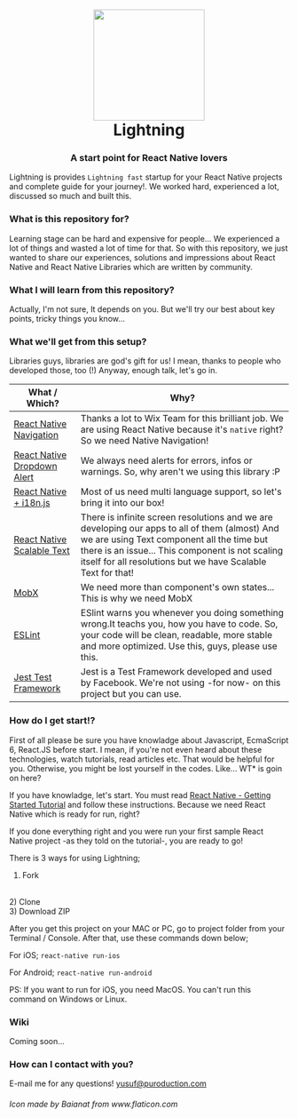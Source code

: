 
<h1 align="center">
  <img src="https://image.flaticon.com/icons/svg/127/127082.svg" height="200"/><br>
  Lightning
  <br>
</h1>
<h3 align="center">A start point for React Native lovers</h3>

Lightning is provides `Lightning fast` startup for your React Native projects and complete guide for your journey!. We worked hard, experienced a lot, discussed so much and built this.

### What is this repository for? ###

Learning stage can be hard and expensive for people... We experienced a lot of things and wasted a lot of time for that. So with this repository, we just wanted to share our experiences, solutions and impressions about React Native and React Native Libraries which are written by community.

### What I will learn from this repository? ###

Actually, I'm not sure, It depends on you. But we'll try our best about key points, tricky things you know...

### What we'll get from this setup? ###
Libraries guys, libraries are god's gift for us! I mean, thanks to people who developed those, too (!) Anyway, enough talk, let's go in.

What / Which? | Why?
---------------- | -------------
[React Native Navigation](https://github.com/wix/react-native-navigation) | Thanks a lot to Wix Team for this brilliant job. We are using React Native because it's `native` right? So we need Native Navigation!
[React Native Dropdown Alert](https://github.com/testshallpass/react-native-dropdownalert) | We always need alerts for errors, infos or warnings. So, why aren't we using this library :P
[React Native + i18n.js](https://github.com/AlexanderZaytsev/react-native-i18n) | Most of us need multi language support, so let's bring it into our box!
[React Native Scalable Text](https://github.com/knowbody/react-native-text) | There is infinite screen resolutions and we are developing our apps to all of them (almost) And we are using Text component all the time but there is an issue... This component is not scaling itself for all resolutions but we have Scalable Text for that!
[MobX](https://mobx.js.org) | We need more than component's own states... This is why we need MobX
[ESLint](http://eslint.org) | ESlint warns you whenever you doing something wrong.It teachs you, how you have to code. So, your code will be clean, readable, more stable and more optimized. Use this, guys, please use this.
[Jest Test Framework](https://facebook.github.io/jest/) | Jest is a Test Framework developed and used by Facebook. We're not using -for now- on this project but you can use.

### How do I get start!? ###
First of all please be sure you have knowladge about Javascript, EcmaScript 6, React.JS before start. I mean, if you're not even heard about these technologies, watch tutorials, read articles etc. That would be helpful for you. Otherwise, you might be lost yourself in the codes. Like... WT*  is goin on here?

If you have knowladge, let's start. You must read [React Native - Getting Started Tutorial](https://facebook.github.io/react-native/docs/getting-started.html) and follow these instructions. Because we need React Native which is ready for run, right?

If you done everything right and you were run your first sample React Native project -as they told on the tutorial-, you are ready to go!

There is 3 ways for using Lightning;

1) Fork
<br>
2) Clone
<br>
3) Download ZIP

After you get this project on your MAC or PC, go to project folder from your Terminal / Console. After that, use these commands down below;

For iOS;
`react-native run-ios`

For Android;
`react-native run-android`

PS: If you want to run for iOS, you need MacOS. You can't run this command on Windows or Linux.

### Wiki ###
Coming soon...

### How can I contact with you? ###
E-mail me for any questions! 
yusuf@puroduction.com

<h6>Icon made by Baianat from www.flaticon.com</h6>
